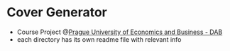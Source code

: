 # Cover Generator
- Course Project @[Prague University of Economics and Business - DAB](https://fis.vse.cz/magisterske-studium/magisterske-programy/program-data-a-analytika-pro-business/)
- each directory has its own readme file with relevant info